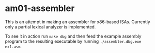 # am01-assembler
This is an attempt in making an assembler for x86-based ISAs. Currently only a partial lexical analyzer is implemented.

To see it in action run `make dbg` and then feed the example assembly program to the resulting executable by running `./assembler.dbg.exe ex1.asm`.
